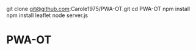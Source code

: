   git clone git@github.com:Carole1975/PWA-OT.git
  cd PWA-OT
  npm install
  npm install leaflet
  node server.js


# PWA-OT